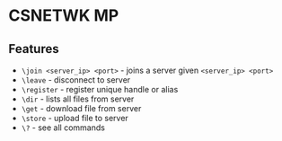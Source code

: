 # CSNETWK MP

## Features

- `\join <server_ip> <port>` - joins a server given `<server_ip> <port>`
- `\leave` - disconnect to server
- `\register` - register unique handle or alias
- `\dir` - lists all files from server
- `\get` - download file from server 
- `\store` - upload file to server 
- `\?` - see all commands
